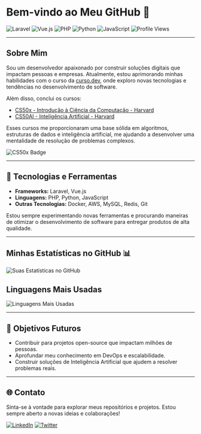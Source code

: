 # Bem-vindo ao Meu GitHub 👋

![Laravel](https://img.shields.io/badge/Laravel-FF2D20?style=for-the-badge&logo=laravel&logoColor=white)
![Vue.js](https://img.shields.io/badge/Vue.js-35495E?style=for-the-badge&logo=vue.js&logoColor=4FC08D)
![PHP](https://img.shields.io/badge/PHP-777BB4?style=for-the-badge&logo=php&logoColor=white)
![Python](https://img.shields.io/badge/Python-3776AB?style=for-the-badge&logo=python&logoColor=white)
![JavaScript](https://img.shields.io/badge/JavaScript-F7DF1E?style=for-the-badge&logo=javascript&logoColor=black)
![Profile Views](https://komarev.com/ghpvc/?username=seu-nome-de-usuario&color=blue)

---

## Sobre Mim
Sou um desenvolvedor apaixonado por construir soluções digitais que impactam pessoas e empresas. Atualmente, estou aprimorando minhas habilidades com o curso da [curso.dev](https://curso.dev), onde exploro novas tecnologias e tendências no desenvolvimento de software.

Além disso, conclui os cursos:

- [CS50x - Introdução à Ciência da Computação - Harvard](https://cs50.harvard.edu)
- [CS50AI - Inteligência Artificial - Harvard](https://cs50.harvard.edu/ai/2024/)

Esses cursos me proporcionaram uma base sólida em algoritmos, estruturas de dados e inteligência artificial, me ajudando a desenvolver uma mentalidade de resolução de problemas complexos.

![CS50x Badge](https://github.com/abnercezar/CS50x/assets/102832541/05954b62-d45d-4b1e-bac4-52d3c744cf57)

---

## 🚀 Tecnologias e Ferramentas
- **Frameworks:** Laravel, Vue.js
- **Linguagens:** PHP, Python, JavaScript
- **Outras Tecnologias:** Docker, AWS, MySQL, Redis, Git

Estou sempre experimentando novas ferramentas e procurando maneiras de otimizar o desenvolvimento de software para entregar produtos de alta qualidade.

---

## Minhas Estatísticas no GitHub 📊
![Suas Estatísticas no GitHub](https://github-readme-stats.vercel.app/api?username=seu-nome-de-usuario&show_icons=true&theme=radical)

## Linguagens Mais Usadas
![Linguagens Mais Usadas](https://github-readme-stats.vercel.app/api/top-langs/?username=seu-nome-de-usuario&layout=compact&theme=radical)

---

## 🎯 Objetivos Futuros
- Contribuir para projetos open-source que impactam milhões de pessoas.
- Aprofundar meu conhecimento em DevOps e escalabilidade.
- Construir soluções de Inteligência Artificial que ajudem a resolver problemas reais.

---

## 🌐 Contato
Sinta-se à vontade para explorar meus repositórios e projetos. Estou sempre aberto a novas ideias e colaborações!

[![LinkedIn](https://img.shields.io/badge/LinkedIn-0A66C2?style=for-the-badge&logo=linkedin&logoColor=white)](https://www.linkedin.com/in/seu-linkedin)
[![Twitter](https://img.shields.io/badge/Twitter-1DA1F2?style=for-the-badge&logo=twitter&logoColor=white)](https://twitter.com/seu-usuario)

